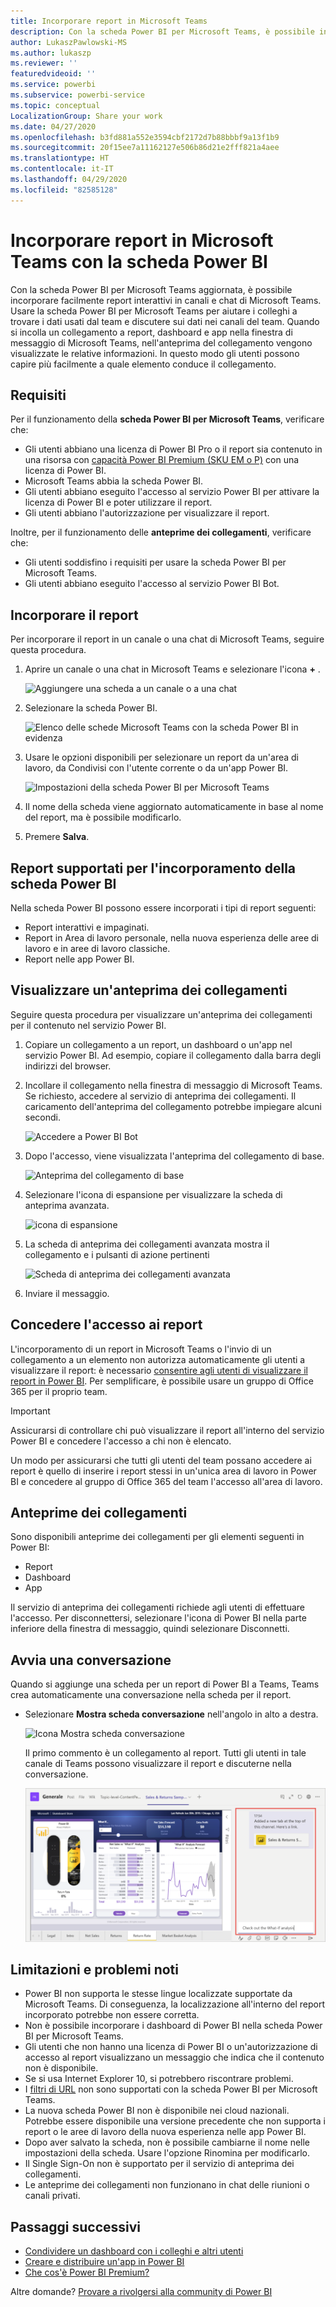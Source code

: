 ```yaml
---
title: Incorporare report in Microsoft Teams
description: Con la scheda Power BI per Microsoft Teams, è possibile incorporare facilmente report interattivi in canali e chat.
author: LukaszPawlowski-MS
ms.author: lukaszp
ms.reviewer: ''
featuredvideoid: ''
ms.service: powerbi
ms.subservice: powerbi-service
ms.topic: conceptual
LocalizationGroup: Share your work
ms.date: 04/27/2020
ms.openlocfilehash: b3fd881a552e3594cbf2172d7b88bbbf9a13f1b9
ms.sourcegitcommit: 20f15ee7a11162127e506b86d21e2fff821a4aee
ms.translationtype: HT
ms.contentlocale: it-IT
ms.lasthandoff: 04/29/2020
ms.locfileid: "82585128"
---
```

# <a name="embed-reports-in-microsoft-teams-with-the-power-bi-tab"></a>Incorporare report in Microsoft Teams con la scheda Power BI

Con la scheda Power BI per Microsoft Teams aggiornata, è possibile incorporare facilmente report interattivi in canali e chat di Microsoft Teams. Usare la scheda Power BI per Microsoft Teams per aiutare i colleghi a trovare i dati usati dal team e discutere sui dati nei canali del team.  Quando si incolla un collegamento a report, dashboard e app nella finestra di messaggio di Microsoft Teams, nell'anteprima del collegamento vengono visualizzate le relative informazioni. In questo modo gli utenti possono capire più facilmente a quale elemento conduce il collegamento.

## <a name="requirements"></a>Requisiti

Per il funzionamento della **scheda Power BI per Microsoft Teams**, verificare che:

- Gli utenti abbiano una licenza di Power BI Pro o il report sia contenuto in una risorsa con [capacità Power BI Premium (SKU EM o P)](service-premium-what-is.md) con una licenza di Power BI.
- Microsoft Teams abbia la scheda Power BI.
- Gli utenti abbiano eseguito l'accesso al servizio Power BI per attivare la licenza di Power BI e poter utilizzare il report.
- Gli utenti abbiano l'autorizzazione per visualizzare il report.

Inoltre, per il funzionamento delle **anteprime dei collegamenti**, verificare che:
- Gli utenti soddisfino i requisiti per usare la scheda Power BI per Microsoft Teams.
- Gli utenti abbiano eseguito l'accesso al servizio Power BI Bot. 


## <a name="embed-your-report"></a>Incorporare il report

Per incorporare il report in un canale o una chat di Microsoft Teams, seguire questa procedura.

1. Aprire un canale o una chat in Microsoft Teams e selezionare l'icona **+** .

    ![Aggiungere una scheda a un canale o a una chat](media/service-embed-report-microsoft-teams/service-embed-report-microsoft-teams-add.png)

2. Selezionare la scheda Power BI.

    ![Elenco delle schede Microsoft Teams con la scheda Power BI in evidenza](media/service-embed-report-microsoft-teams/service-embed-report-microsoft-teams-tab.png)

3. Usare le opzioni disponibili per selezionare un report da un'area di lavoro, da Condivisi con l'utente corrente o da un'app Power BI.

    ![Impostazioni della scheda Power BI per Microsoft Teams](media/service-embed-report-microsoft-teams/service-embed-report-microsoft-teams-tab-settings.png)

4. Il nome della scheda viene aggiornato automaticamente in base al nome del report, ma è possibile modificarlo. 

5. Premere **Salva**.

## <a name="supported-reports-for-embedding-the-power-bi-tab"></a>Report supportati per l'incorporamento della scheda Power BI
Nella scheda Power BI possono essere incorporati i tipi di report seguenti:

- Report interattivi e impaginati.
- Report in Area di lavoro personale, nella nuova esperienza delle aree di lavoro e in aree di lavoro classiche.
- Report nelle app Power BI.

## <a name="get-a-link-preview"></a>Visualizzare un'anteprima dei collegamenti

Seguire questa procedura per visualizzare un'anteprima dei collegamenti per il contenuto nel servizio Power BI.

1. Copiare un collegamento a un report, un dashboard o un'app nel servizio Power BI. Ad esempio, copiare il collegamento dalla barra degli indirizzi del browser.

2. Incollare il collegamento nella finestra di messaggio di Microsoft Teams. Se richiesto, accedere al servizio di anteprima dei collegamenti. Il caricamento dell'anteprima del collegamento potrebbe impiegare alcuni secondi.

    ![Accedere a Power BI Bot](media/service-embed-report-microsoft-teams/service-teams-link-preview-sign-in-needed.png)

3. Dopo l'accesso, viene visualizzata l'anteprima del collegamento di base.

    ![Anteprima del collegamento di base](media/service-embed-report-microsoft-teams/service-teams-link-preview-basic.png)

4. Selezionare l'icona di espansione per visualizzare la scheda di anteprima avanzata.

    ![icona di espansione](media/service-embed-report-microsoft-teams/service-teams-link-preview-expand-icon.png)

5. La scheda di anteprima dei collegamenti avanzata mostra il collegamento e i pulsanti di azione pertinenti

    ![Scheda di anteprima dei collegamenti avanzata](media/service-embed-report-microsoft-teams/service-teams-link-preview-nice-card.png)

6. Inviare il messaggio.



## <a name="grant-access-to-reports"></a>Concedere l'accesso ai report

L'incorporamento di un report in Microsoft Teams o l'invio di un collegamento a un elemento non autorizza automaticamente gli utenti a visualizzare il report: è necessario [consentire agli utenti di visualizzare il report in Power BI](service-share-dashboards.md). Per semplificare, è possibile usare un gruppo di Office 365 per il proprio team. 

> [!IMPORTANT]
> Assicurarsi di controllare chi può visualizzare il report all'interno del servizio Power BI e concedere l'accesso a chi non è elencato.

Un modo per assicurarsi che tutti gli utenti del team possano accedere ai report è quello di inserire i report stessi in un'unica area di lavoro in Power BI e concedere al gruppo di Office 365 del team l'accesso all'area di lavoro.

## <a name="link-previews"></a>Anteprime dei collegamenti 

Sono disponibili anteprime dei collegamenti per gli elementi seguenti in Power BI:
- Report
- Dashboard
- App

Il servizio di anteprima dei collegamenti richiede agli utenti di effettuare l'accesso. Per disconnettersi, selezionare l'icona di Power BI nella parte inferiore della finestra di messaggio, quindi selezionare Disconnetti.

## <a name="start-a-conversation"></a>Avvia una conversazione

Quando si aggiunge una scheda per un report di Power BI a Teams, Teams crea automaticamente una conversazione nella scheda per il report. 

- Selezionare **Mostra scheda conversazione** nell'angolo in alto a destra.

    ![Icona Mostra scheda conversazione](media/service-embed-report-microsoft-teams/power-bi-teams-conversation-icon.png)

    Il primo commento è un collegamento al report. Tutti gli utenti in tale canale di Teams possono visualizzare il report e discuterne nella conversazione.

    ![Conversazione nella scheda](media/service-embed-report-microsoft-teams/power-bi-teams-conversation-tab.png)

## <a name="known-issues-and-limitations"></a>Limitazioni e problemi noti

- Power BI non supporta le stesse lingue localizzate supportate da Microsoft Teams. Di conseguenza, la localizzazione all'interno del report incorporato potrebbe non essere corretta.
- Non è possibile incorporare i dashboard di Power BI nella scheda Power BI per Microsoft Teams.
- Gli utenti che non hanno una licenza di Power BI o un'autorizzazione di accesso al report visualizzano un messaggio che indica che il contenuto non è disponibile.
- Se si usa Internet Explorer 10, si potrebbero riscontrare problemi. <!--You can look at the [browsers support for Power BI](consumer/end-user-browsers.md) and for [Office 365](https://products.office.com/office-system-requirements#Browsers-section). -->
- I [filtri di URL](service-url-filters.md) non sono supportati con la scheda Power BI per Microsoft Teams.
- La nuova scheda Power BI non è disponibile nei cloud nazionali. Potrebbe essere disponibile una versione precedente che non supporta i report o le aree di lavoro della nuova esperienza nelle app Power BI. 
- Dopo aver salvato la scheda, non è possibile cambiarne il nome nelle impostazioni della scheda. Usare l'opzione Rinomina per modificarlo.
- Il Single Sign-On non è supportato per il servizio di anteprima dei collegamenti.
- Le anteprime dei collegamenti non funzionano in chat delle riunioni o canali privati.

## <a name="next-steps"></a>Passaggi successivi
- [Condividere un dashboard con i colleghi e altri utenti](service-share-dashboards.md)  
- [Creare e distribuire un'app in Power BI](service-create-distribute-apps.md)  
- [Che cos'è Power BI Premium?](service-premium-what-is.md)

Altre domande? [Provare a rivolgersi alla community di Power BI](https://community.powerbi.com/)
